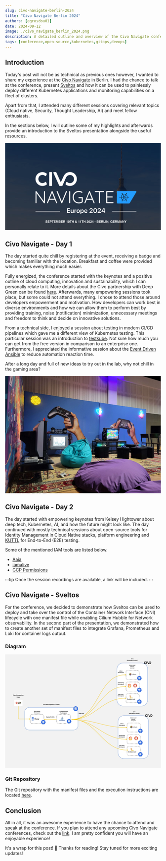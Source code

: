 ```yaml
---
slug: civo-navigate-berlin-2024
title: "Civo Navigate Berlin 2024"
authors: [egrosdou01]
date: 2024-09-12
image: ./civo_navigate_berlin_2024.png
description: A detailed outline and overview of the Civo Navigate conference held in Berlin in 2024, highlighting key sessions and speakers.
tags: [conference,open-source,kubernetes,gitops,devops]
---
```


## Introduction

Today's post will not be as technical as previous ones however, I wanted to share my experience at the [Civo Navigate](https://www.civo.com/navigate/europe) in Berlin. I had the chance to talk at the conference, present [Sveltos](https://github.com/projectsveltos) and how it can be used to painlessly deploy different Kubernetes applications and monitoring capabilities on a fleet of clusters.

Apart from that, I attended many different sessions covering relevant topics (Cloud native, Security, Thought Leadership, AI) and meet fellow enthusiasts.

In the sections below, I will outline some of my highlights and afterwards provide an introduction to the Sveltos presentation alongside the useful resources.

![title image reading "Civo Navigate Berlin 2024"](civo_navigate_berlin_2024.png)
<!--truncate-->

## Civo Navigate - Day 1

The day started quite chill by registering at the event, receiving a badge and becoming familiar with the location. Breakfast and coffee were provided which makes everything much easier.

Fully energized, the conference started with the keynotes and a positive outline of cloud computing, innovation and sustainability, which I can personally relate to it. More details about the Civo partnership with Deep Green can be found [here](https://www.civo.com/blog/greener-cloud-computing-deep-green). Afterwards, many empowering sessions took place, but some could not attend everything. I chose to attend those around developers empowerment and motivation. How developers can work best in diverse environments and how we can allow them to perform best by providing training, noise (notification) minimization, unnecessary meetings and freedom to think and decide on innovative solutions.

From a technical side, I enjoyed a session about testing in modern CI/CD pipelines which gave me a different view of Kubernetes testing. This particular session was an introduction to [testkube](https://github.com/kubeshop/testkube). Not sure how much you can get from the free version in comparison to an enterprise one. Furthermore, I appreciated the informative session about the [Event Driven Ansible](https://www.ansible.com/blog/event-driven-ansible-is-here/) to reduce automation reaction time.

After a long day and full of new ideas to try out in the lab, why not chill in the gaming area?

![title image reading "Civo Navigate Berlin 2024"](civo_navigate_gaming_room.jpg)

## Civo Navigate - Day 2

The day started with empowering keynotes from Kelsey Hightower about deep tech, Kubernetes, AI, and how the future might look like. The day continued with mostly technical sessions about open-source tools for Identity Management in Cloud Native stacks, platform engineering and [KUTTL](https://kuttl.dev/) for End-to-End (E2E) testing.

Some of the mentioned IAM tools are listed below.

- [Aaia](https://github.com/rams3sh/Aaia)
- [iamalive](https://github.com/iann0036/iamlive)
- [GCP Permissions](https://gcp.permissions.cloud/)

:::tip
Once the session recordings are available, a link will be included.
:::

## Civo Navigate - Sveltos

For the conference, we decided to demonstrate how Sveltos can be used to deploy and take over the control of the Container Network Interface (CNI) lifecycle with one manifest file while enabling Cilium Hubble for Network observability. In the second part of the presentation, we demonstrated how to create another set of manifest files to integrate Grafana, Prometheus and Loki for container logs output.

### Diagram

![title image reading "Civo Navigate Berlin 2024"](civo_navigate_diagram.jpg)

### Git Repository

The Git repository with the manifest files and the execution instructions are located [here](https://github.com/egrosdou01/civo_navigate_2024/tree/main).

## Conclusion

All in all, it was an awesome experience to have the chance to attend and speak at the conference. If you plan to attend any upcoming Civo Navigate conferences, check out the [link](https://www.civo.com/navigate). I am pretty confident you will have an enjoyable experience!

It's a wrap for this post! 🎉 Thanks for reading! Stay tuned for more exciting updates!
